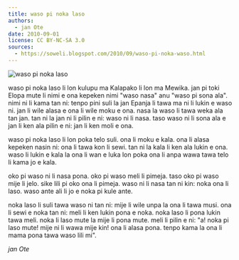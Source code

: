 ```yaml
---
title: waso pi noka laso
authors:
  - jan Ote
date: 2010-09-01
license: CC BY-NC-SA 3.0
sources:
  - https://soweli.blogspot.com/2010/09/waso-pi-noka-waso.html
---
```


<!-- "You Put Your Left Foot In.." by Peter Gene (https://www.flickr.com/photos/59888966@N00/516696480). CC BY-SA 2.0. -->
![waso pi noka laso](https://live.staticflickr.com/250/516696480_9ee042bcbb_b.jpg)

waso pi noka laso li lon kulupu ma Kalapako li lon ma Mewika. jan pi toki Elopa mute li nimi e ona kepeken nimi "waso nasa" anu "waso pi sona ala". nimi ni li kama tan ni: tenpo pini suli la jan Epanja li tawa ma ni li lukin e waso ni. jan li wile alasa e ona li wile moku e ona. nasa la waso li tawa weka ala tan jan. tan ni la jan ni li pilin e ni: waso ni li nasa. taso waso ni li sona ala e jan li ken ala pilin e ni: jan li ken moli e ona.

waso pi noka laso li lon poka telo suli. ona li moku e kala. ona li alasa kepeken nasin ni: ona li tawa kon li sewi. tan ni la kala li ken ala lukin e ona. waso li lukin e kala la ona li wan e luka lon poka ona li anpa wawa tawa telo li kama jo e kala.

oko pi waso ni li nasa pona. oko pi waso meli li pimeja. taso oko pi waso mije li jelo. sike lili pi oko ona li pimeja. waso ni li nasa tan ni kin: noka ona li laso. waso ante ali li jo e noka pi kule ante.

noka laso li suli tawa waso ni tan ni: mije li wile unpa la ona li tawa musi. ona li sewi e noka tan ni: meli li ken lukin pona e noka. noka laso li pona lukin tawa meli. noka li laso mute la mije li pona mute. meli li pilin e ni: "a! noka pi laso mute! mije ni li wawa mije kin! ona li alasa pona. tenpo kama la ona li mama pona tawa waso lili mi".

*jan Ote*
